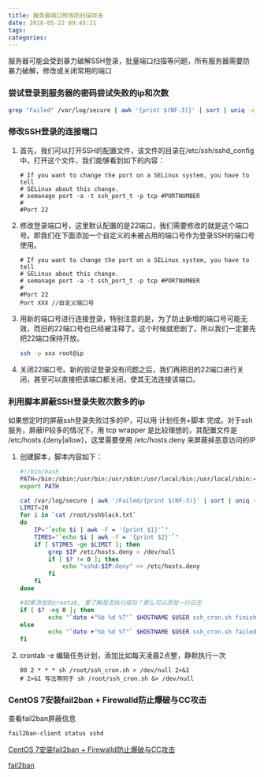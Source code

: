 ```yaml
---
title: 服务器端口修改防扫描攻击
date: 2018-05-22 09:45:21
tags:
categories:
---
```


服务器可能会受到暴力破解SSH登录，批量端口扫描等问题，所有服务器需要防暴力破解，修改或关闭常用的端口

### 尝试登录到服务器的密码尝试失败的ip和次数

```bash
grep "Failed" /var/log/secure | awk '{print $(NF-3)}' | sort | uniq -c | awk '{print $1"="$2;}'
```

### 修改SSH登录的连接端口

1. 首先，我们可以打开SSH的配置文件，该文件的目录在/etc/ssh/sshd_config中，打开这个文件，我们能够看到如下的内容： 

   ```
   # If you want to change the port on a SELinux system, you have to tell  
   # SELinux about this change.  
   # semanage port -a -t ssh_port_t -p tcp #PORTNUMBER  
   #  
   #Port 22  
   ```

2. 修改登录端口号，这里默认配置的是22端口，我们需要修改的就是这个端口号。即我们在下面添加一个自定义的未被占用的端口号作为登录SSH的端口号使用。 

   ```
   # If you want to change the port on a SELinux system, you have to tell  
   # SELinux about this change.  
   # semanage port -a -t ssh_port_t -p tcp #PORTNUMBER  
   #  
   #Port 22  
   Port XXX //自定义端口号
   ```

3. 用新的端口号进行连接登录，特别注意的是，为了防止新增的端口号可能无效，而旧的22端口号也已经被注释了。这个时候就悲剧了。所以我们一定要先把22端口保持开放。

   ```bash
   ssh -p xxx root@ip
   ```

4. 关闭22端口号。新的验证登录没有问题之后，我们再把旧的22端口进行关闭，甚至可以直接把该端口都关闭，使其无法连接该端口。 

### 利用脚本屏蔽SSH登录失败次数多的ip

如果想定时的屏蔽ssh登录失败过多的IP，可以用 计划任务+脚本 完成。对于ssh服务，屏蔽IP较多的情况下，用 tcp wrapper 是比较理想的，其配置文件是 /etc/hosts.{deny|allow}，这里需要使用 /etc/hosts.deny 来屏蔽掉恶意访问的IP 

1. 创建脚本，脚本内容如下：

   ```bash
   #!/bin/bash
   PATH=/bin:/sbin:/usr/bin:/usr/sbin:/usr/local/bin:/usr/local/sbin:~/bin
   export PATH
   
   cat /var/log/secure | awk '/Failed/{print $(NF-3)}' | sort | uniq -c | awk '{print $2"="$1;}' > /root/sshblack.txt
   LIMIT=20
   for i in `cat /root/sshblack.txt`
   do
       IP="`echo $i | awk -F = '{print $1}'`"
       TIMES="`echo $i | awk -F = '{print $2}'`"
       if [ $TIMES -ge $LIMIT ]; then
           grep $IP /etc/hosts.deny > /dev/null
           if [ $? != 0 ]; then
               echo "sshd:$IP:deny" >> /etc/hosts.deny
           fi
       fi
   done
   
   #如果添加到crontab, 要了解是否执行成功？那么可以添加一行日志
   if [ $? -eq 0 ]; then
           echo "`date +"%b %d %T"` $HOSTNAME $USER ssh_cron.sh finished." >> /var/log/messages
   else
           echo "`date +"%b %d %T"` $HOSTNAME $USER ssh_cron.sh failed." >> /var/log/messages
   fi
   ```

2. crontab -e 编辑任务计划，添加比如每天凌晨2点整，静默执行一次 

   ```
   00 2 * * * sh /root/ssh_cron.sh > /dev/null 2>&1
   # 2>&1 写法等同于 sh /root/ssh_cron.sh &> /dev/null 
   ```

### CentOS 7安装fail2ban + Firewalld防止爆破与CC攻击

查看fail2ban屏蔽信息

```bash
fail2ban-client status sshd
```



[CentOS 7安装fail2ban + Firewalld防止爆破与CC攻击](https://www.xiaoz.me/archives/9831)

[fail2ban](https://www.digitalocean.com/community/tutorials/how-to-protect-ssh-with-fail2ban-on-centos-7)